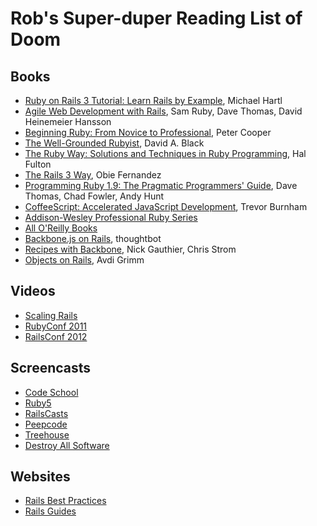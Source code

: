 # Rob's Super-duper Reading List of Doom

## Books
* [Ruby on Rails 3 Tutorial: Learn Rails by
Example](http://www.amazon.co.uk/dp/0321743121), Michael Hartl
* [Agile Web Development with Rails](http://www.amazon.co.uk/dp/1934356549),
Sam Ruby, Dave Thomas, David Heinemeier Hansson
* [Beginning Ruby: From Novice to
Professional](http://www.amazon.co.uk/dp/1430223634), Peter Cooper
* [The Well-Grounded Rubyist](http://www.amazon.co.uk/dp/1933988657), David A.
Black
* [The Ruby Way: Solutions and Techniques in Ruby
Programming](http://www.amazon.co.uk/dp/0672328844), Hal Fulton
* [The Rails 3 Way](http://www.amazon.co.uk/dp/0321601661), Obie Fernandez
* [Programming Ruby 1.9: The Pragmatic Programmers'
Guide](http://www.amazon.co.uk/dp/1934356085), Dave Thomas, Chad Fowler, Andy
Hunt
* [CoffeeScript: Accelerated JavaScript
Development](http://www.amazon.co.uk/dp/1934356786), Trevor Burnham
* [Addison-Wesley Professional Ruby Series](http://www.informit.com/imprint/series_detail.aspx?ser=2124042)
* [All O'Reilly Books](http://shop.oreilly.com/category/browse-subjects/programming/ruby.do?sortby=publicationDate&page=all)
* [Backbone.js on
  Rails](https://workshops.thoughtbot.com/backbone-js-on-rails), thoughtbot
* [Recipes with Backbone](http://recipeswithbackbone.com/), Nick Gauthier,
  Chris Strom
* [Objects on Rails](http://objectsonrails.com/), Avdi Grimm

## Videos
* [Scaling Rails](http://railslab.newrelic.com/scaling-rails)
* [RubyConf 2011](http://www.confreaks.com/events/rubyconf2011)
* [RailsConf 2012](http://www.confreaks.com/events/railsconf2012)

## Screencasts
* [Code School](http://www.codeschool.com/)
* [Ruby5](http://ruby5.envylabs.com/)
* [RailsCasts](http://railscasts.com/)
* [Peepcode](http://peepcode.com/)
* [Treehouse](http://teamtreehouse.com/)
* [Destroy All Software](https://www.destroyallsoftware.com/screencasts/)

## Websites
* [Rails Best Practices](http://rails-bestpractices.com/)
* [Rails Guides](http://guides.rubyonrails.org/)
